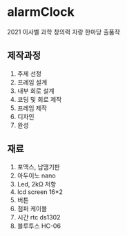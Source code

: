 # alarmClock
2021 이사벨 과학 창의력 자랑 한마당 출품작

## 제작과정
1. 주제 선정
2. 프레임 설계
3. 내부 회로 설계
4. 코딩 및 회로 제작
5. 프레임 제작
6. 디자인
7. 완성

## 재료
1. 포맥스, 납땜기판
2. 아두이노 nano
3. Led, 2kΩ 저항
4. lcd screen 16*2
5. 버튼
6. 점퍼 케이블
7. 시간 rtc ds1302
8. 블루투스 HC-06
